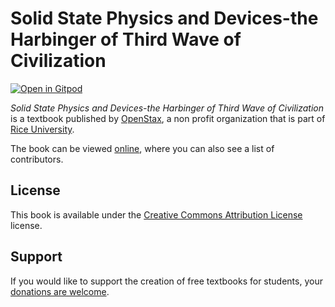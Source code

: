 # Solid State Physics and Devices-the Harbinger of Third Wave of Civilization

[![Open in Gitpod](https://gitpod.io/button/open-in-gitpod.svg)](https://gitpod.io/from-referrer/)

_Solid State Physics and Devices-the Harbinger of Third Wave of Civilization_ is a textbook published by [OpenStax](https://openstax.org/), a non profit organization that is part of [Rice University](https://www.rice.edu/).

The book can be viewed [online](https://github.com/cnx-user-books/cnxbook-solid-state-physics-and-devices-the-harbinger-of-third-wave-of-civilization/releases/latest), where you can also see a list of contributors.

## License
This book is available under the [Creative Commons Attribution License](./LICENSE) license.

## Support
If you would like to support the creation of free textbooks for students, your [donations are welcome](https://riceconnect.rice.edu/donation/support-openstax-banner).
